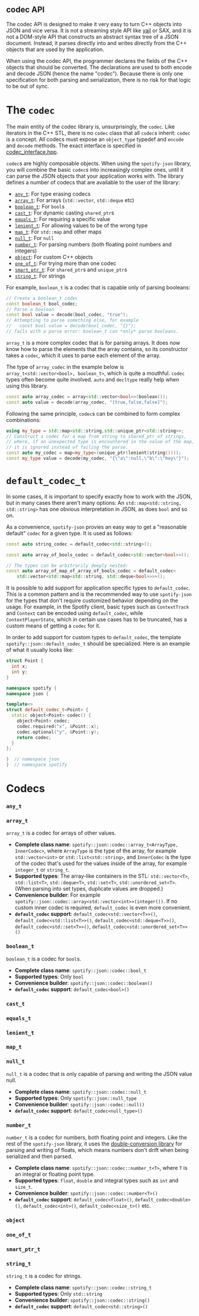 codec API
---------

The codec API is designed to make it very easy to turn C++ objects into JSON and
vice versa. It is not a streaming style API like
[yajl](http://lloyd.github.io/yajl/) or SAX, and it is not a DOM-style API that
constructs an abstract syntax tree of a JSON document. Instead, it parses
directly into and writes directly from the C++ objects that are used by the
application.

When using the codec API, the programmer declares the fields of the C++ objects
that should be converted. The declarations are used to both encode and decode
JSON (hence the name "codec"). Because there is only one specification for both
parsing and serialization, there is no risk for that logic to be out of sync.

The `codec`
===========

The main entity of the codec library is, unsurprisingly, the `codec`. Like
iterators in the C++ STL, there is no `codec` class that all `codec`s inherit:
`codec` is a concept. All codecs must expose an `object_type` typedef and
`encode` and `decode` methods. The exact interface is specified in
[codec_interface.hpp](../include/spotify/json/codec/codec_interface.hpp).

`codec`s are highly composable objects. When using the `spotify-json` library,
you will combine the basic `codec`s into increasingly complex ones, until it
can parse the JSON objects that your application works with. The library defines
a number of codecs that are available to the user of the library:

* [`any_t`](#any_t): For type erasing codecs
* [`array_t`](#array_t): For arrays (`std::vector`, `std::deque` etc)
* [`boolean_t`](#boolean_t): For `bool`s
* [`cast_t`](#cast_t): For dynamic casting `shared_ptr`s
* [`equals_t`](#equals_t): For requiring a specific value
* [`lenient_t`](#lenient_t): For allowing values to be of the wrong type
* [`map_t`](#map_t): For `std::map` and other maps
* [`null_t`](#null_t): For `null`
* [`number_t`](#number_t): For parsing numbers (both floating point numbers and
  integers)
* [`object`](#object): For custom C++ objects
* [`one_of_t`](#one_of_t): For trying more than one codec
* [`smart_ptr_t`](#smart_ptr_t): For `shared_ptr`s and `unique_ptr`s
* [`string_t`](#string_t): For strings

For example, `boolean_t` is a codec that is capable only of parsing booleans:

```cpp
// Create a boolean_t codec
const boolean_t bool_codec;
// Parse a boolean
const bool value = decode(bool_codec, "true");
// Attempting to parse something else, for example
//   const bool value = decode(bool_codec, "{}");
// fails with a parse error: boolean_t can *only* parse booleans.
```

`array_t` is a more complex codec that is for parsing arrays. It does now know
how to parse the elements that the array contains, so its constructor takes a
`codec`, which it uses to parse each element of the array.

The type of `array_codec` in the example below is
`array_t<std::vector<bool>, boolean_t>`, which is quite a mouthful. `codec`
types often become quite involved. `auto` and `decltype` really help when using
this library.

```cpp
const auto array_codec = array<std::vector<bool>>(boolean());
const auto value = decode(array_codec, "[true,false,false]");
```

Following the same principle, `codec`s can be combined to form complex
combinations:

```cpp
using my_type = std::map<std::string,std::unique_ptr<std::string>>;
// Construct a codec for a map from string to shared_ptr of strings,
// where, if an unexpected type is encountered in the value of the map,
// it is ignored instead of failing the parse.
const auto my_codec = map<my_type>(unique_ptr(lenient(string())));
const my_type value = decode(my_codec, "{\"a\":null,\"b\":\"hey\"}");
```

`default_codec_t`
=================

In some cases, it is important to specify exactly how to work with the JSON, but
in many cases there aren't many options: An `std::map<std::string, std::string>`
has one obvious interpretation in JSON, as does `bool` and so on.

As a convenience, `spotify-json` provies an easy way to get a "reasonable
default" `codec` for a given type. It is used as follows:

```cpp
const auto string_codec = default_codec<std::string>();

const auto array_of_bools_codec = default_codec<std::vector<bool>>();

// The types can be arbitrarily deeply nested:
const auto array_of_map_of_array_of_bools_codec = default_codec<
    std::vector<std::map<std::string, std::deque<bool>>>>();
```

It is possible to add support for application specific types to `default_codec`.
This is a common pattern and is the recommended way to use `spotify-json` for
the types that don't require customized behavior depending on the usage. For
example, in the Spotify client, basic types such as `ContextTrack` and `Context`
can be encoded using `default_codec`, while `ContextPlayerState`, which in certain
use cases has to be truncated, has a custom means of getting a `codec` for it.

In order to add support for custom types to `default_codec`, the template
`spotify::json::default_codec_t` should be specialized. Here is an example of
what it usually looks like:

```cpp
struct Point {
  int x;
  int y;
}

namespace spotify {
namespace json {

template<>
struct default_codec_t<Point> {
  static object<Point> codec() {
    object<Point> codec;
    codec.required("x", &Point::x);
    codec.optional("y", &Point::y);
    return codec;
  }
};

}  // namespace json
}  // namespace spotify
```

Codecs
======

### `any_t`


### `array_t`

`array_t` is a codec for arrays of other values.

* **Complete class name**: `spotify::json::codec::array_t<ArrayType, InnerCodec>`,
  where `ArrayType` is the type of the array, for example `std::vector<int>` or
  `std::list<std::string>`, and `InnerCodec` is the type of the codec that's
  used for the values inside of the array, for example `integer_t` or
  `string_t`.
* **Supported types**: The array-like containers in the STL: `std::vector<T>`,
  `std::list<T>`, `std::deque<T>`, `std::set<T>`, `std::unordered_set<T>`. (When
  parsing into set types, duplicate values are dropped.)
* **Convenience builder**: For example
  `spotify::json::codec::array<std::vector<int>>(integer())`. If no custom inner
  codec is required, `default_codec` is even more convenient.
* **`default_codec` support**: `default_codec<std::vector<T>>()`,
  `default_codec<std::list<T>>()`, `default_codec<std::deque<T>>()`,
  `default_codec<std::set<T>>()`, `default_codec<std::unordered_set<T>>()`

### `boolean_t`

`boolean_t` is a codec for `bool`s.

* **Complete class name**: `spotify::json::codec::bool_t`
* **Supported types**: Only `bool`
* **Convenience builder**: `spotify::json::codec::boolean()`
* **`default_codec` support**: `default_codec<bool>()`


### `cast_t`


### `equals_t`


### `lenient_t`


### `map_t`


### `null_t`

`null_t` is a codec that is only capable of parsing and writing the JSON value
null.

* **Complete class name**: `spotify::json::codec::null_t`
* **Supported types**: Only `spotify::json::null_type`
* **Convenience builder**: `spotify::json::codec::null()`
* **`default_codec` support**: `default_codec<null_type>()`


### `number_t`

`number_t` is a codec for numbers, both floating point and integers. Like the
rest of the `spotify-json` library, it uses the
[double-conversion library](https://github.com/google/double-conversion) for
parsing and writing of floats, which means numbers don't drift when being
serialized and then parsed.

* **Complete class name**: `spotify::json::codec::number_t<T>`, where `T` is
  an integral or floating point type.
* **Supported types**: `float`, `double` and integral types such as `int` and
  `size_t`.
* **Convenience builder**: `spotify::json::codec::number<T>()`
* **`default_codec` support**: `default_codec<float>()`,
  `default_codec<double>()`, `default_codec<int>()`,
  `default_codec<size_t>()` etc.


### `object`


### `one_of_t`


### `smart_ptr_t`


### `string_t`

`string_t` is a codec for strings.

* **Complete class name**: `spotify::json::codec::string_t`
* **Supported types**: Only `std::string`
* **Convenience builder**: `spotify::json::codec::string()`
* **`default_codec` support**: `default_codec<std::string>()`
